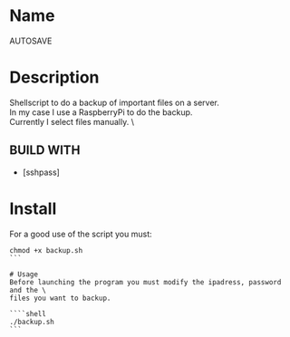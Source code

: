 # Name
AUTOSAVE

# Description
Shellscript to do a backup of important files on a server. \
In my case I use a RaspberryPi to do the backup. \
Currently I select files manually. \

## BUILD WITH

* [sshpass]

# Install
For a good use of the script you must:

````shell
chmod +x backup.sh
```

# Usage
Before launching the program you must modify the ipadress, password and the \
files you want to backup.

````shell
./backup.sh
```

